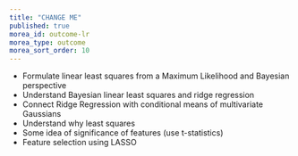 ```yaml
---
title: "CHANGE ME"
published: true
morea_id: outcome-lr
morea_type: outcome
morea_sort_order: 10
---
```


  * Formulate linear least squares from a Maximum Likelihood and Bayesian perspective
  * Understand Bayesian linear least squares and ridge regression
  * Connect Ridge Regression with conditional means of multivariate Gaussians
  * Understand why least squares 
  * Some idea of significance of features (use t-statistics)
  * Feature selection using LASSO


